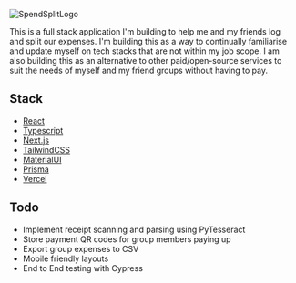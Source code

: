 ![SpendSplitLogo](https://github.com/user-attachments/assets/6767d507-52e0-430e-ad38-541f8a3ce421)

This is a full stack application I'm building to help me and my friends log and split our expenses. I'm building this as a way to continually familiarise and update myself on tech stacks that are not within my job scope. I am also building this as an alternative to other paid/open-source services to suit the needs of myself and my friend groups without having to pay.

## Stack

- [React](https://react.dev/)
- [Typescript](https://typescriptlang.org/)
- [Next.js](https://nextjs.org/)
- [TailwindCSS](https://tailwindcss.com/) 
- [MaterialUI](https://ui.shadcn.com/) 
- [Prisma](https://prisma.io)
- [Vercel](https://vercel.com/)

## Todo

- Implement receipt scanning and parsing using PyTesseract
- Store payment QR codes for group members paying up
- Export group expenses to CSV
- Mobile friendly layouts
- End to End testing with Cypress
